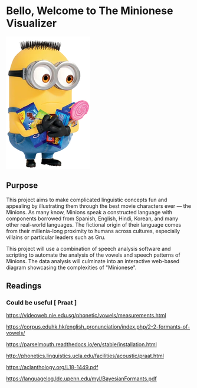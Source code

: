 # Bello, Welcome to The Minionese Visualizer
![Ron holding candy](image.png)
## Purpose
This project aims to make complicated linguistic concepts fun and appealing by illustrating them through the best movie characters ever — the Minions. As many know, Minions speak a constructed language with components borrowed from Spanish, English, Hindi, Korean, and many other real-world languages. The fictional origin of their language comes from their millenia-long proximity to humans across cultures, especially villains or particular leaders such as Gru.

This project will use a combination of speech analysis software and scripting to automate the analysis of the vowels and speech patterns of Minions. The data analysis will culminate into an interactive web-based diagram showcasing the complexities of "Minionese".

## Readings 
### Could be useful [ Praat ] 
https://videoweb.nie.edu.sg/phonetic/vowels/measurements.html

https://corpus.eduhk.hk/english_pronunciation/index.php/2-2-formants-of-vowels/

https://parselmouth.readthedocs.io/en/stable/installation.html

http://phonetics.linguistics.ucla.edu/facilities/acoustic/praat.html

https://aclanthology.org/L18-1449.pdf 

https://languagelog.ldc.upenn.edu/myl/BayesianFormants.pdf

